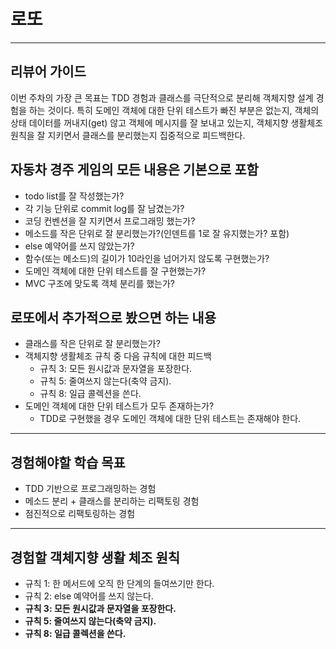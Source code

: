 # 로또

---
## 리뷰어 가이드
이번 주차의 가장 큰 목표는 TDD 경험과 클래스를 극단적으로 분리해 객체지향 설계 경험을 하는 것이다.
특히 도메인 객체에 대한 단위 테스트가 빠진 부분은 없는지, 
객체의 상태 데이터를 꺼내지(get) 않고 객체에 메시지를 잘 보내고 있는지,
객체지향 생활체조 원칙을 잘 지키면서 클래스를 분리했는지 집중적으로 피드백한다.

## 자동차 경주 게임의 모든 내용은 기본으로 포함
* todo list를 잘 작성했는가?
* 각 기능 단위로 commit log를 잘 남겼는가?
* 코딩 컨벤션을 잘 지키면서 프로그래밍 했는가?
* 메소드를 작은 단위로 잘 분리했는가?(인덴트를 1로 잘 유지했는가? 포함)
* else 예약어를 쓰지 않았는가?
* 함수(또는 메소드)의 길이가 10라인을 넘어가지 않도록 구현했는가?
* 도메인 객체에 대한 단위 테스트를 잘 구현했는가?
* MVC 구조에 맞도록 객체 분리를 했는가?

## 로또에서 추가적으로 봤으면 하는 내용
* 클래스를 작은 단위로 잘 분리했는가?
* 객체지향 생활체조 규칙 중 다음 규칙에 대한 피드백
  * 규칙 3: 모든 원시값과 문자열을 포장한다.
  * 규칙 5: 줄여쓰지 않는다(축약 금지).
  * 규칙 8: 일급 콜렉션을 쓴다.
* 도메인 객체에 대한 단위 테스트가 모두 존재하는가? 
  * TDD로 구현했을 경우 도메인 객체에 대한 단위 테스트는 존재해야 한다.

---
## 경험해야할 학습 목표
- TDD 기반으로 프로그래밍하는 경험
- 메소드 분리 + 클래스를 분리하는 리팩토링 경험
- 점진적으로 리팩토링하는 경험

---
## 경험할 객체지향 생활 체조 원칙
- 규칙 1: 한 메서드에 오직 한 단계의 들여쓰기만 한다.
- 규칙 2: else 예약어를 쓰지 않는다.
- **규칙 3: 모든 원시값과 문자열을 포장한다.**
- **규칙 5: 줄여쓰지 않는다(축약 금지).**
- **규칙 8: 일급 콜렉션을 쓴다.**
